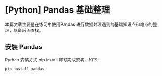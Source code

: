 # [Python] Pandas 基础整理

本篇文章主要是在练习中使用Pandas 进行数据处理遇到的基础知识点和难点的整理，以备后面查找。


## 安裝 Pandas
Python 安裝方式 pip install 即可完成安裝，如下： 
```py
pip install pandas
```
